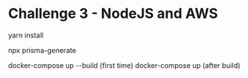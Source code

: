 # Challenge 3 - NodeJS and AWS

yarn install

npx prisma-generate

docker-compose up --build (first time)
docker-compose up (after build)
